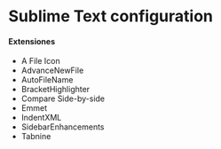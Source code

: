 # Sublime Text configuration

#### Extensiones
- A File Icon
- AdvanceNewFile
- AutoFileName
- BracketHighlighter
- Compare Side-by-side
- Emmet
- IndentXML
- SidebarEnhancements
- Tabnine

